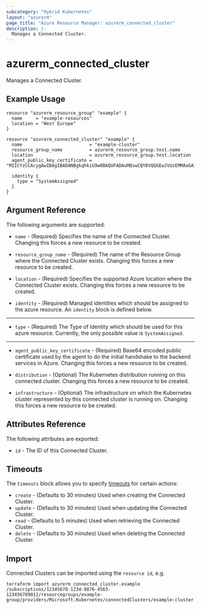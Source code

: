 ```yaml
---
subcategory: "Hybrid Kubernetes"
layout: "azurerm"
page_title: "Azure Resource Manager: azurerm_connected_cluster"
description: |-
  Manages a Connected Cluster.
---
```


# azurerm_connected_cluster

Manages a Connected Cluster.

## Example Usage

```hcl
resource "azurerm_resource_group" "example" {
  name     = "example-resources"
  location = "West Europe"
}

resource "azurerm_connected_cluster" "example" {
  name                         = "example-cluster"
  resource_group_name          = azurerm_resource_group.test.name
  location                     = azurerm_resource_group.test.location
  agent_public_key_certificate = "MIICYzCCAcygAwIBAgIBADANBgkqhkiG9w0BAQUFADAuMQswCQYDVQQGEwJVUzEMMAoGA1UEChMDSUJNMREwDwYDVQQLEwhMb2NhbCBDQTAeFw05OTEyMjIwNTAwMDBaFw0wMDEyMjMwNDU5NTlaMC4xCzAJBgNVBAYTAlVTMQwwCgYDVQQKEwNJQk0xETAPBgNVBAsTCExvY2FsIENBMIGfMA0GCSqGSIb3DQEBAQUAA4GNADCBiQKBgQD2bZEo7xGaX2"

  identity {
    type = "SystemAssigned"
  }
}
```

## Argument Reference

The following arguments are supported:

* `name` - (Required) Specifies the name of the Connected Cluster. Changing this forces a new resource to be created.

* `resource_group_name` - (Required) The name of the Resource Group where the Connected Cluster exists. Changing this forces a new resource to be created.

* `location` - (Required) Specifies the supported Azure location where the Connected Cluster exists. Changing this forces a new resource to be created.

* `identity` - (Required) Managed identities which should be assigned to the azure resource. An `identity` block is defined below.

---

* `type` - (Required) The Type of Identity which should be used for this azure resource. Currently, the only possible value is `SystemAssigned`.

---


* `agent_public_key_certificate` - (Required) Base64 encoded public certificate used by the agent to do the initial handshake to the backend services in Azure. Changing this forces a new resource to be created.

* `distribution` - (Optional) The Kubernetes distribution running on this connected cluster. Changing this forces a new resource to be created.

* `infrastructure` - (Optional) The infrastructure on which the Kubernetes cluster represented by this connected cluster is running on. Changing this forces a new resource to be created.

## Attributes Reference

The following attributes are exported:

* `id` - The ID of this Connected Cluster.

## Timeouts

The `timeouts` block allows you to specify [timeouts](https://www.terraform.io/language/resources/syntax#operation-timeouts) for certain actions:

* `create` - (Defaults to 30 minutes) Used when creating the Connected Cluster.
* `update` - (Defaults to 30 minutes) Used when updating the Connected Cluster.
* `read` - (Defaults to 5 minutes) Used when retrieving the Connected Cluster.
* `delete` - (Defaults to 30 minutes) Used when deleting the Connected Cluster.

## Import

Connected Clusters can be imported using the `resource id`, e.g.

```shell
terraform import azurerm_connected_cluster.example /subscriptions/12345678-1234-9876-4563-123456789012/resourcegroups/example-group/providers/Microsoft.Kubernetes/connectedClusters/example-cluster
```
